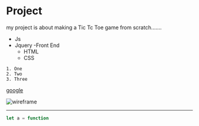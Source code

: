 

<!-- write about your project features -->
# Project <Tic Tac Toe >
my project is about making a Tic Tc Toe game from scratch.......

<!-- lists -->
* Js 
* Jquery
-Front End
    * HTML
    * CSS
    
<!-- oredered lists -->
    1. One
    2. Two
    3. Three

<!-- links -->
[google](http://google.com)

<!-- images -->
![wireframe]()

---
<!-- to make it js framed n colored as it is -->
```js 
let a = function
```
